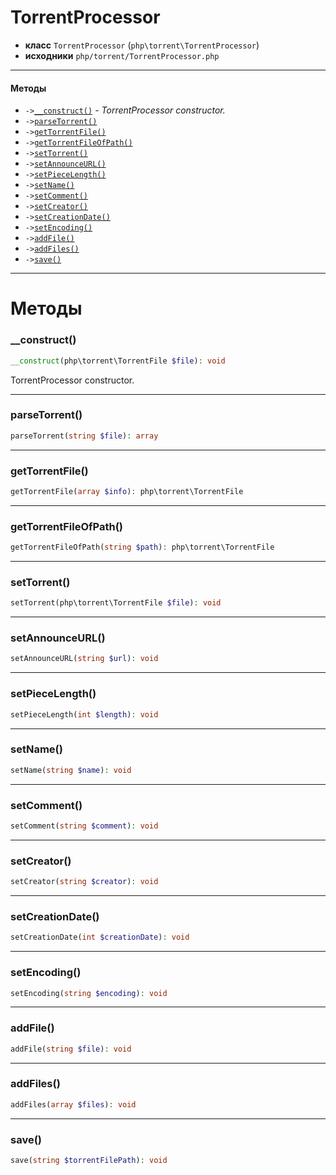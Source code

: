 # TorrentProcessor

- **класс** `TorrentProcessor` (`php\torrent\TorrentProcessor`)
- **исходники** `php/torrent/TorrentProcessor.php`

---

#### Методы

- `->`[`__construct()`](#method-__construct) - _TorrentProcessor constructor._
- `->`[`parseTorrent()`](#method-parsetorrent)
- `->`[`getTorrentFile()`](#method-gettorrentfile)
- `->`[`getTorrentFileOfPath()`](#method-gettorrentfileofpath)
- `->`[`setTorrent()`](#method-settorrent)
- `->`[`setAnnounceURL()`](#method-setannounceurl)
- `->`[`setPieceLength()`](#method-setpiecelength)
- `->`[`setName()`](#method-setname)
- `->`[`setComment()`](#method-setcomment)
- `->`[`setCreator()`](#method-setcreator)
- `->`[`setCreationDate()`](#method-setcreationdate)
- `->`[`setEncoding()`](#method-setencoding)
- `->`[`addFile()`](#method-addfile)
- `->`[`addFiles()`](#method-addfiles)
- `->`[`save()`](#method-save)

---
# Методы

<a name="method-__construct"></a>

### __construct()
```php
__construct(php\torrent\TorrentFile $file): void
```
TorrentProcessor constructor.

---

<a name="method-parsetorrent"></a>

### parseTorrent()
```php
parseTorrent(string $file): array
```

---

<a name="method-gettorrentfile"></a>

### getTorrentFile()
```php
getTorrentFile(array $info): php\torrent\TorrentFile
```

---

<a name="method-gettorrentfileofpath"></a>

### getTorrentFileOfPath()
```php
getTorrentFileOfPath(string $path): php\torrent\TorrentFile
```

---

<a name="method-settorrent"></a>

### setTorrent()
```php
setTorrent(php\torrent\TorrentFile $file): void
```

---

<a name="method-setannounceurl"></a>

### setAnnounceURL()
```php
setAnnounceURL(string $url): void
```

---

<a name="method-setpiecelength"></a>

### setPieceLength()
```php
setPieceLength(int $length): void
```

---

<a name="method-setname"></a>

### setName()
```php
setName(string $name): void
```

---

<a name="method-setcomment"></a>

### setComment()
```php
setComment(string $comment): void
```

---

<a name="method-setcreator"></a>

### setCreator()
```php
setCreator(string $creator): void
```

---

<a name="method-setcreationdate"></a>

### setCreationDate()
```php
setCreationDate(int $creationDate): void
```

---

<a name="method-setencoding"></a>

### setEncoding()
```php
setEncoding(string $encoding): void
```

---

<a name="method-addfile"></a>

### addFile()
```php
addFile(string $file): void
```

---

<a name="method-addfiles"></a>

### addFiles()
```php
addFiles(array $files): void
```

---

<a name="method-save"></a>

### save()
```php
save(string $torrentFilePath): void
```